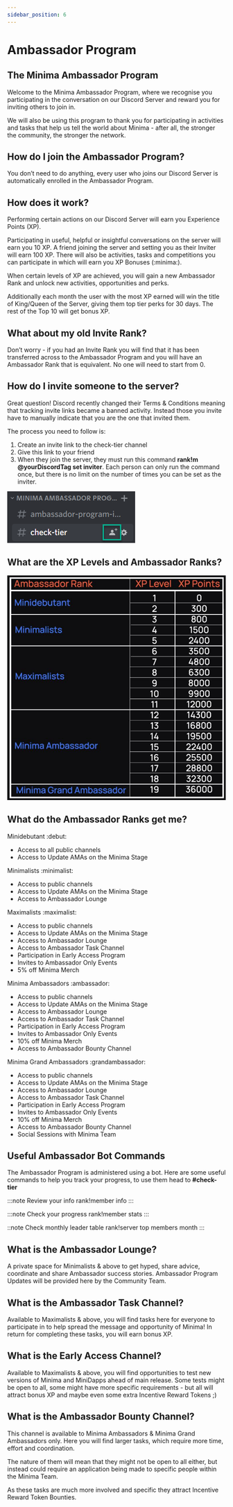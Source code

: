 ```yaml
---
sidebar_position: 6
---
```


# Ambassador Program

## The Minima Ambassador Program

Welcome to the Minima Ambassador Program, where we recognise you participating in the conversation on our Discord Server and reward you for inviting others to join in.

We will also be using this program to thank you for participating in activities and tasks that help us tell the world about Minima - after all, the stronger the community, the stronger the network.

## How do I join the Ambassador Program?

You don’t need to do anything, every user who joins our Discord Server is automatically enrolled in the Ambassador Program.

## How does it work?

Performing certain actions on our Discord Server will earn you Experience Points (XP).

Participating in useful, helpful or insightful conversations on the server will earn you 10 XP. A friend joining the server and setting you as their Inviter will earn 100 XP. There will also be activities, tasks and competitions you can participate in which will earn you XP Bonuses (:minima:).

When certain levels of XP are achieved, you will gain a new Ambassador Rank and unlock new activities, opportunities and perks.

Additionally each month the user with the most XP earned will win the title of King/Queen of the Server, giving them top tier perks for 30 days. The rest of the Top 10 will get bonus XP.

## What about my old Invite Rank?
Don’t worry - if you had an Invite Rank you will find that it has been transferred across to the Ambassador Program and you will have an Ambassador Rank that is equivalent. No one will need to start from 0.

## How do I invite someone to the server?
Great question! Discord recently changed their Terms & Conditions meaning that tracking invite links became a banned activity. Instead those you invite have to manually indicate that you are the one that invited them.

The process you need to follow is:

1. Create an invite link to the check-tier channel
2. Give this link to your friend
3. When they join the server, they must run this command **rank!m @yourDiscordTag set inviter**. Each person can only run the command once, but there is no limit on the number of times you can be set as the inviter.

![Ambassador](/img/ambassador/ambassador_1.png)


## What are the XP Levels and Ambassador Ranks?
![Ambassador](/img/ambassador/ambassador_2.jpeg)

## What do the Ambassador Ranks get me?

Minidebutant :debut:

- Access to all public channels
- Access to Update AMAs on the Minima Stage

Minimalists :minimalist:

- Access to public channels
- Access to Update AMAs on the Minima Stage
- Access to Ambassador Lounge

Maximalists :maximalist:

- Access to public channels
- Access to Update AMAs on the Minima Stage
- Access to Ambassador Lounge
- Access to Ambassador Task Channel
- Participation in Early Access Program
- Invites to Ambassador Only Events
- 5% off Minima Merch

Minima Ambassadors :ambassador:

- Access to public channels
- Access to Update AMAs on the Minima Stage
- Access to Ambassador Lounge
- Access to Ambassador Task Channel
- Participation in Early Access Program
- Invites to Ambassador Only Events
- 10% off Minima Merch
- Access to Ambassador Bounty Channel

Minima Grand Ambassadors :grandambassador:

- Access to public channels
- Access to Update AMAs on the Minima Stage
- Access to Ambassador Lounge
- Access to Ambassador Task Channel
- Participation in Early Access Program
- Invites to Ambassador Only Events
- 10% off Minima Merch
- Access to Ambassador Bounty Channel
- Social Sessions with Minima Team

## Useful Ambassador Bot Commands
The Ambassador Program is administered using a bot. Here are some useful commands to help you track your progress, to use them head to **#check-tier**

:::note Review your info
rank!member info
:::

:::note Check your progress
rank!member stats
:::

::note Check monthly leader table
rank!server top members month
:::

## What is the Ambassador Lounge?
A private space for Minimalists & above to get hyped, share advice, coordinate and share Ambassador success stories. Ambassador Program Updates will be provided here by the Community Team.

## What is the Ambassador Task Channel?
Available to Maximalists & above, you will find tasks here for everyone to participate in to help spread the message and opportunity of Minima! In return for completing these tasks, you will earn bonus XP.

## What is the Early Access Channel?
Available to Maximalists & above, you will find opportunities to test new versions of Minima and MiniDapps ahead of main release. Some tests might be open to all, some might have more specific requirements - but all will attract bonus XP and maybe even some extra Incentive Reward Tokens ;)

## What is the Ambassador Bounty Channel?
This channel is available to Minima Ambassadors & Minima Grand Ambassadors only. Here you will find larger tasks, which require more time, effort and coordination.

The nature of them will mean that they might not be open to all either, but instead could require an application being made to specific people within the Minima Team.

As these tasks are much more involved and specific they attract Incentive Reward Token Bounties.